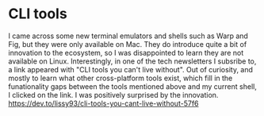 # CLI tools
I came across some new terminal emulators and shells such as Warp and Fig, but they were only available on Mac. They do introduce quite a bit of innovation to the ecosystem, so I was disappointed to learn they are not available on Linux. Interestingly, in one of the tech newsletters I subsribe to, a link appeared with "CLI tools you can't live without". Out of curiosity, and mostly to learn what other cross-platform tools exist, which fill in the funationality gaps between the tools mentioned above and my current shell, I clicked on the link. I was positively surprised by the innovation. 
https://dev.to/lissy93/cli-tools-you-cant-live-without-57f6
